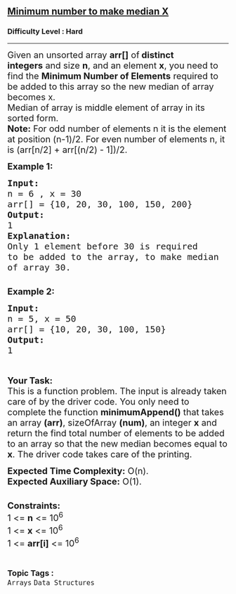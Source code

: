 <h2><a href="https://practice.geeksforgeeks.org/problems/minimum-number-to-make-median-x3029/1">Minimum number to make median X</a></h2><h3>Difficulty Level : Hard</h3><hr><div class="problems_problem_content__Xm_eO"><p><span style="font-size:20px">Given an unsorted array <strong>arr[]</strong> of<strong> distinct integers</strong>&nbsp;and size <strong>n</strong>, and an element <strong>x</strong>, you need to find the <strong>Minimum Number of Elements</strong> required to be added to this array so the new median of array becomes x.<br>
Median of array is middle element of array in its sorted form.<br>
<strong>Note:</strong> For odd number of elements n it is the element at position (n-1)/2. For even number of elements n, it is (arr[n/2] + arr[(n/2) - 1])/2.</span></p>

<p><span style="font-size:20px"><strong>Example 1:</strong></span></p>

<pre><span style="font-size:20px"><strong>Input:
</strong>n = 6 , x = 30
arr[] = {10, 20, 30, 100, 150, 200}
<strong>Output:
</strong>1
<strong>Explanation:</strong>
Only 1 element before 30 is required
to be added to the array, to make median
of array 30.
</span></pre>

<p><br>
<span style="font-size:20px"><strong>Example 2:</strong></span></p>

<pre><span style="font-size:20px"><strong>Input:
</strong>n = 5, x = 50
arr[] = {10, 20, 30, 100, 150} <strong>
Output:
</strong>1 </span></pre>

<p>&nbsp;</p>

<p><span style="font-size:20px"><strong>Your Task:</strong><br>
This is a function problem. The input is already taken care of by the driver code. You only need to complete the function <strong>minimumAppend()</strong> that takes an array <strong>(arr)</strong>, sizeOfArray <strong>(num)</strong>, an integer <strong>x</strong>&nbsp;and return the find total number of elements to be added to an array so that the new median becomes equal to <strong>x</strong>. The driver code takes care of the printing.</span></p>

<p><span style="font-size:20px"><strong>Expected Time Complexity:</strong>&nbsp;O(n).<br>
<strong>Expected Auxiliary Space:</strong>&nbsp;O(1).</span></p>

<p><br>
<span style="font-size:20px"><strong>Constraints:</strong><br>
1 &lt;= <strong>n</strong> &lt;= 10<sup>6</sup><br>
1 &lt;= <strong>x</strong> &lt;= 10<sup>6</sup><br>
1 &lt;= <strong>arr[i]</strong> &lt;= 10<sup>6</sup></span></p>
</div><br><p><span style=font-size:18px><strong>Topic Tags : </strong><br><code>Arrays</code>&nbsp;<code>Data Structures</code>&nbsp;